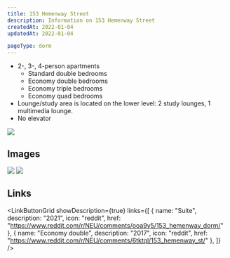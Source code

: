```yaml
---
title: 153 Hemenway Street
description: Information on 153 Hemenway Street
createdAt: 2022-01-04
updatedAt: 2022-01-04

pageType: dorm
---
```


<Expandable title="Dorm Information" variant="gray">

- 2-, 3-, 4-person apartments
  - Standard double bedrooms
  - Economy double bedrooms
  - Economy triple bedrooms
  - Economy quad bedrooms
- Lounge/study area is located on the lower level: 2 study lounges, 1 multimedia lounge.
- No elevator

</Expandable>

<Expandable title="Floor Plans" variant="gray">
  <Image className="w-full" src={"/housing/153-hemenway-street/plan1.jpg"} height={234} width={269} quality={50} />
</Expandable>

## Images

<Expandable title="Economy Double" icon="image">
  <div className="grid grid-cols-1 md:grid-cols-3 lg:grid-cols-2 gap-base">
    <Image src={"/housing/153-hemenway-street/double1.jpg"} width={1536} height={2048}quality={50} /> 
    <Image src={"/housing/153-hemenway-street/common1.jpg"} width={1536} height={2048}quality={50} /> 
  </div>
</Expandable>

## Links

<LinkButtonGrid showDescription={true} links={[
{
name: "Suite",
description: "2021",
icon: "reddit",
href: "https://www.reddit.com/r/NEU/comments/ooa9y5/153_hemenway_dorm/"
},
{
name: "Economy double",
description: "2017",
icon: "reddit",
href: "https://www.reddit.com/r/NEU/comments/6tktql/153_hemenway_st/"
},
]} />
